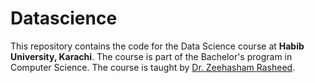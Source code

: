 # Datascience

This repository contains the code for the Data Science course at **Habib University, Karachi**. The course is part of the Bachelor's program in Computer Science. The course is taught by [Dr. Zeehasham Rasheed](https://mason.gmu.edu/~zrasheed/).